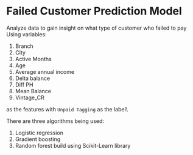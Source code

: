 # **Failed Customer Prediction Model**
Analyze data to gain insight on what type of customer who failed to pay\
Using variables:
1. Branch
2. City
3. Active Months
4. Age
5. Average annual income
6. Delta balance
7. Diff PH
8. Mean Balance
9. Vintage_CR

as the features with `Unpaid Tagging` as the label\

There are three algorithms being used:
1. Logistic regression
2. Gradient boosting
3. Random forest
build using Scikit-Learn library
